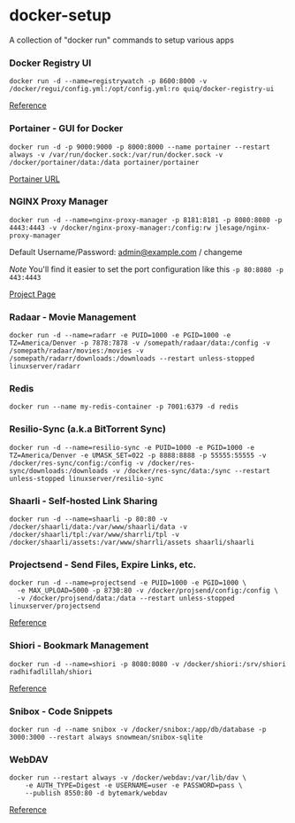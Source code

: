 # docker-setup
A collection of "docker run" commands to setup various apps

### Docker Registry UI

~~~
docker run -d --name=registrywatch -p 8600:8000 -v /docker/regui/config.yml:/opt/config.yml:ro quiq/docker-registry-ui
~~~

[Reference](https://github.com/Quiq/docker-registry-ui)

### Portainer - GUI for Docker

```
docker run -d -p 9000:9000 -p 8000:8000 --name portainer --restart always -v /var/run/docker.sock:/var/run/docker.sock -v /docker/portainer/data:/data portainer/portainer
```

[Portainer URL](https://portainer.readthedocs.io/en/stable/deployment.html) 

### NGINX Proxy Manager

~~~
docker run -d --name=nginx-proxy-manager -p 8181:8181 -p 8080:8080 -p 4443:4443 -v /docker/nginx-proxy-manager:/config:rw jlesage/nginx-proxy-manager
~~~

Default Username/Password:
admin@example.com / changeme

*Note* You'll find it easier to set the port configuration like this `-p 80:8080 -p 443:4443`

[Project Page](https://github.com/jlesage/docker-nginx-proxy-manager)

### Radaar - Movie Management

~~~
docker run -d --name=radarr -e PUID=1000 -e PGID=1000 -e TZ=America/Denver -p 7878:7878 -v /somepath/radaar/data:/config -v /somepath/radaar/movies:/movies -v /somepath/radarr/downloads:/downloads --restart unless-stopped linuxserver/radarr
~~~

### Redis 

~~~
docker run --name my-redis-container -p 7001:6379 -d redis
~~~

### Resilio-Sync (a.k.a BitTorrent Sync)

~~~
docker run -d --name=resilio-sync -e PUID=1000 -e PGID=1000 -e TZ=America/Denver -e UMASK_SET=022 -p 8888:8888 -p 55555:55555 -v /docker/res-sync/config:/config -v /docker/res-sync/downloads:/downloads -v /docker/res-sync/data:/sync --restart unless-stopped linuxserver/resilio-sync
~~~

### Shaarli - Self-hosted Link Sharing

~~~
docker run -d --name=shaarli -p 80:80 -v /docker/shaarli/data:/var/www/shaarli/data -v /docker/shaarli/tpl:/var/www/sharrli/tpl -v /docker/shaarli/assets:/var/www/sharrli/assets shaarli/shaarli
~~~

### Projectsend - Send Files, Expire Links, etc. 

~~~
docker run -d --name=projectsend -e PUID=1000 -e PGID=1000 \
  -e MAX_UPLOAD=5000 -p 8730:80 -v /docker/projsend/config:/config \
  -v /docker/projsend/data:/data --restart unless-stopped linuxserver/projectsend
~~~

[Reference](https://hub.docker.com/r/linuxserver/projectsend/)

### Shiori - Bookmark Management

~~~
docker run -d --name=shiori -p 8080:8080 -v /docker/shiori:/srv/shiori radhifadlillah/shiori
~~~

[Reference](https://hub.docker.com/r/radhifadlillah/shiori)

### Snibox - Code Snippets

~~~
docker run -d --name snibox -v /docker/snibox:/app/db/database -p 3000:3000 --restart always snowmean/snibox-sqlite
~~~


### WebDAV

~~~
docker run --restart always -v /docker/webdav:/var/lib/dav \
    -e AUTH_TYPE=Digest -e USERNAME=user -e PASSWORD=pass \
    --publish 8550:80 -d bytemark/webdav
~~~

[Reference](https://hub.docker.com/r/bytemark/webdav/)